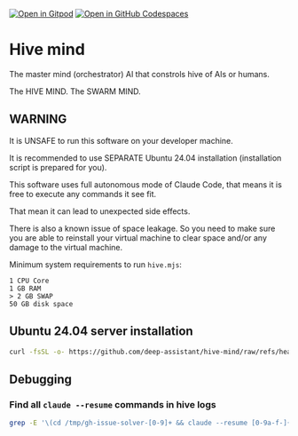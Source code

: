 [![Open in Gitpod](https://img.shields.io/badge/Gitpod-ready--to--code-f29718?logo=gitpod)](https://gitpod.io/#https://github.com/deep-assistant/hive-mind)
[![Open in GitHub Codespaces](https://img.shields.io/badge/GitHub%20Codespaces-Open-181717?logo=github)](https://github.com/codespaces/new?hide_repo_select=true&ref=main&repo=deep-assistant/hive-mind)

# Hive mind

The master mind (orchestrator) AI that constrols hive of AIs or humans.

The HIVE MIND. The SWARM MIND.

## WARNING

It is UNSAFE to run this software on your developer machine.

It is recommended to use SEPARATE Ubuntu 24.04 installation (installation script is prepared for you).

This software uses full autonomous mode of Claude Code, that means it is free to execute any commands it see fit.

That mean it can lead to unexpected side effects.

There is also a known issue of space leakage. So you need to make sure you are able to reinstall your virtual machine to clear space and/or any damage to the virtual machine.

Minimum system requirements to run `hive.mjs`:
```
1 CPU Core
1 GB RAM
> 2 GB SWAP
50 GB disk space
```

## Ubuntu 24.04 server installation

```bash
curl -fsSL -o- https://github.com/deep-assistant/hive-mind/raw/refs/heads/main/ubuntu-24-server-install.sh | bash
```

## Debugging

### Find all `claude --resume` commands in hive logs

```bash
grep -E '\(cd /tmp/gh-issue-solver-[0-9]+ && claude --resume [0-9a-f-]{36}\)' hive-*.log
```
